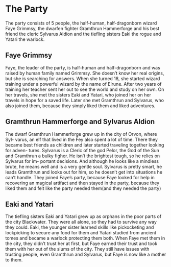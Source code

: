 # The Party


The party consists of 5 people, the half-human, half-dragonborn wizard Faye
Grimmsy, the dwarfen fighter Gramthrun Hammerforge and his best friend the
cleric Sylvarus Aldion and the tiefling sisters Eaki the rogue and Yatari the
warlock.

## Faye Grimmsy

Faye, the leader of the party, is half-human and half-dragonborn and was raised
by human family named Grimmsy. She doesn’t know her real origins, but she is
searching for answers. When she turned 18, she started wizard training under a
powerful wizard by the name of Elrune. After two years of training her teacher
sent her out to see the world and study on her own. On her travels, she met the
sisters Eaki and Yatari, who joined her on her travels in hope for a saved life.
Later she met Gramthrun and Sylvarus, who also joined them, because they
simply liked them and liked adventures.


## Gramthrun Hammerforge and Sylvarus Aldion
The dwarf Gramthrun Hammerforge grew up in the city of Orvon, where Syl-
varus, an elf that lived in the Fey also spent a lot of time. There they became
best friends as children and later started traveling together looking for adven-
tures. Sylvarus is a Cleric of the god Pelor, the God of the Sun and Gramthrun
a bulky figher. He isn’t the brightest tough, so he relies on Sylvarus for im-
portant decisions. And although he looks like a mindless brute, he means well
and is a very gentle soul. Sylvarus is pretty smart, he leads Gramthrun and
looks out for him, so he doesn’t get into situations he can’t handle. They joined
Faye’s party, because Faye looked for help in recovering an magical artifact and
then stayed in the party, because they liked them and felt like the party needed
them(and they needed the party)

## Eaki and Yatari
The tiefling sisters Eaki and Yatari grew up as orphans in the poor parts of
the city Blackwater. They were all alone, so they had to survive any way they
could. Eaki, the younger sister learned skills like pickocketing and lockpicking
to secure any food for them and Yatari studied from ancient tomes and became
a warlock protecting them both. When Faye met them in the city, they didn’t
trust her at first, but Faye earned their trust and took them with her out of the
slums of the city. They still have issues with trusting people, even Gramthrun
and Sylvarus, but Faye is now like a mother to them.
